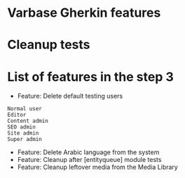 # Varbase Gherkin features
# Cleanup tests
# List of features in the step 3

* Feature: Delete default testing users
```
Normal user
Editor
Content admin
SEO admin
Site admin
Super admin
```

* Feature: Delete Arabic language from the system
* Feature: Cleanup after [entityqueue] module tests
* Feature: Cleanup leftover media from the Media Library
